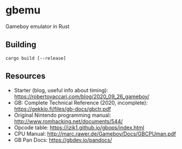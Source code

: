 # gbemu

Gameboy emulator in Rust

## Building
`cargo build [--release]`

## Resources

* Starter (blog, useful info about timing): https://robertovaccari.com/blog/2020_09_26_gameboy/
* GB: Complete Technical Reference (2020, incomplete): https://gekkio.fi/files/gb-docs/gbctr.pdf
* Original Nintendo programming manual: http://www.romhacking.net/documents/544/
* Opcode table: https://izik1.github.io/gbops/index.html
* CPU Manual: http://marc.rawer.de/Gameboy/Docs/GBCPUman.pdf
* GB Pan Docs: https://gbdev.io/pandocs/
